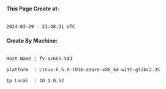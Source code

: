
   
#### This Page Create at:

```bash

2024-03-29 - 21:48:31 UTC

```

#### Create By Machine:

```bash

Host Name : fv-az665-543

platform  : Linux-6.5.0-1016-azure-x86_64-with-glibc2.35

Ip Local  : 10.1.0.52

```

